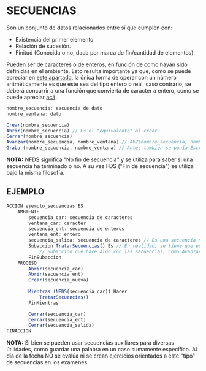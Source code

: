 # SECUENCIAS
Son un conjunto de datos relacionados entre sí que cumplen con:
- Existencia del primer elemento
- Relación de sucesión.
- Finitud (Conocida o no, dada por marca de fin/cantidad de elementos).

Pueden ser de caracteres o de enteros, en función de como hayan sido definidas en el ambiente. Esto resulta importante ya que, como se puede apreciar en [este apartado](https://github.com/511NetworkAuthenticationRequired/Algoritmo-y-Estructuras-de-Datos-2023/blob/main/Sintaxis%20del%20pseudocodigo/01.%20Datos%20Simples.md), la única forma de operar con un número aritméticamente es que este sea del tipo entero o real, caso contrario, se deberá concurrir a una función que convierta de caracter a entero, como se puede apreciar [acá](https://github.com/511NetworkAuthenticationRequired/Algoritmo-y-Estructuras-de-Datos-2023/blob/main/Sintaxis%20del%20pseudocodigo/%5BINCOMPLETO%5D%20Esqueletos_Frecuentes.md#convertir-caracter-a-entero).
```js
nombre_secuencia: secuencia de dato
nombre_ventana: dato

Crear(nombre_secuencia)
Abrir(nombre_secuencia) // Es el "equivalente" al crear.
Cerrar(nombre_secuencia)
Avanzar(nombre_secuencia, nombre_ventana) // AVZ(nombre_secuencia, nombre_ventana).
Grabar(nombre_secuencia, nombre_ventana) // Antes también se ponía Escribir(nombre_secuencia, nombre_ventana). Es el "equivalente" al avanzar en secuencias nuevas.
```
**NOTA:** NFDS significa "No fin de secuencia" y se utiliza para saber si una secuencia ha terminado o no. A su vez FDS ("Fin de secuencia") se utiliza bajo la misma filosofía.
## EJEMPLO
```js
ACCION ejemplo_secuencias ES
    AMBIENTE
        secuencia_car: secuencia de caracteres
        ventana_car: caracter
        secuencia_ent: secuencia de enteros
        ventana_ent: entero
        secuencia_salida: secuencia de caracteres // Es una secuencia nueva, de salida y vacía.
        Subaccion TratarSecuencias() Es // En realidad, se tiene que especificar si es un procedimiento o una función (En este caso como es un ejemplo generico lo dejo de esta forma).
            // Subaccion que hace algo con las secuencias, como Avanzar() o Grabar().
        FinSubaccion
    PROCESO
        Abrir(secuencia_car)
        Abrir(secuencia_ent)
        Crear(secuencia_nueva)
        
        Mientras (NFDS(secuencia_car)) Hacer
            TratarSecuencias()
        FinMientras

        Cerrar(secuencia_car)
        Cerrar(secuencia_ent)
        Cerrar(secuencia_salida)
FINACCION
```
**NOTA:** Si bien se pueden usar secuencias auxiliares para diversas útilidades, como guardar una palabra en un caso sumamente específico. Al día de la fecha NO se evalúa ni se crean ejercicios orientados a este "tipo" de secuencias en los examenes.

